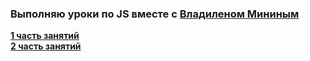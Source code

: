 <h3>Выполняю уроки по JS вместе с 
    <a href="https://www.youtube.com/@VladilenMinin">Владиленом Мининым
</a></h3>

<b><a href="https://youtu.be/aQkgUUmUJy4">1 часть занятий</a></b></br>
<b><a href="https://youtu.be/Ti2Q4sQkNdU">2 часть занятий</a></b>